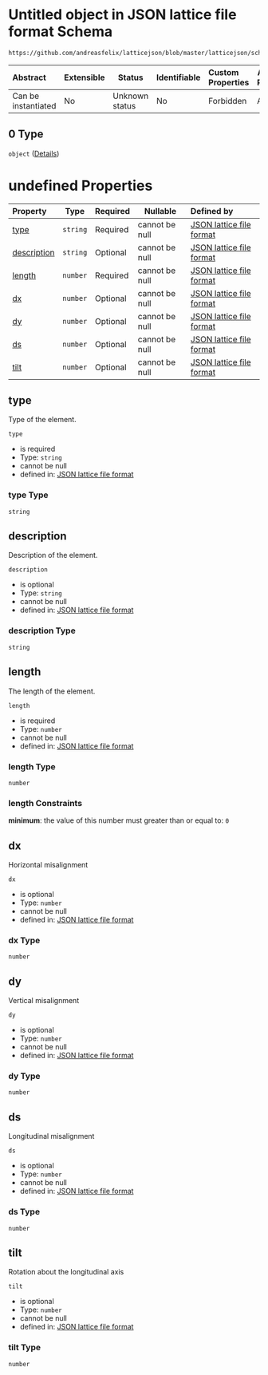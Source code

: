 # Untitled object in JSON lattice file format Schema

```txt
https://github.com/andreasfelix/latticejson/blob/master/latticejson/schema.json#/definitions/Octupole/allOf/0
```




| Abstract            | Extensible | Status         | Identifiable | Custom Properties | Additional Properties | Access Restrictions | Defined In                                              |
| :------------------ | ---------- | -------------- | ------------ | :---------------- | --------------------- | ------------------- | ------------------------------------------------------- |
| Can be instantiated | No         | Unknown status | No           | Forbidden         | Allowed               | none                | [schema.json\*](out/schema.json "open original schema") |

## 0 Type

`object` ([Details](schema-definitions-element.md))

# undefined Properties

| Property                    | Type     | Required | Nullable       | Defined by                                                                                                                                                                                                                   |
| :-------------------------- | -------- | -------- | -------------- | :--------------------------------------------------------------------------------------------------------------------------------------------------------------------------------------------------------------------------- |
| [type](#type)               | `string` | Required | cannot be null | [JSON lattice file format](schema-definitions-element-properties-type.md "https&#x3A;//github.com/andreasfelix/latticejson/blob/master/latticejson/schema.json#/definitions/Octupole/allOf/0/properties/type")               |
| [description](#description) | `string` | Optional | cannot be null | [JSON lattice file format](schema-definitions-element-properties-description.md "https&#x3A;//github.com/andreasfelix/latticejson/blob/master/latticejson/schema.json#/definitions/Octupole/allOf/0/properties/description") |
| [length](#length)           | `number` | Required | cannot be null | [JSON lattice file format](schema-definitions-element-properties-length.md "https&#x3A;//github.com/andreasfelix/latticejson/blob/master/latticejson/schema.json#/definitions/Octupole/allOf/0/properties/length")           |
| [dx](#dx)                   | `number` | Optional | cannot be null | [JSON lattice file format](schema-definitions-element-properties-dx.md "https&#x3A;//github.com/andreasfelix/latticejson/blob/master/latticejson/schema.json#/definitions/Octupole/allOf/0/properties/dx")                   |
| [dy](#dy)                   | `number` | Optional | cannot be null | [JSON lattice file format](schema-definitions-element-properties-dy.md "https&#x3A;//github.com/andreasfelix/latticejson/blob/master/latticejson/schema.json#/definitions/Octupole/allOf/0/properties/dy")                   |
| [ds](#ds)                   | `number` | Optional | cannot be null | [JSON lattice file format](schema-definitions-element-properties-ds.md "https&#x3A;//github.com/andreasfelix/latticejson/blob/master/latticejson/schema.json#/definitions/Octupole/allOf/0/properties/ds")                   |
| [tilt](#tilt)               | `number` | Optional | cannot be null | [JSON lattice file format](schema-definitions-element-properties-tilt.md "https&#x3A;//github.com/andreasfelix/latticejson/blob/master/latticejson/schema.json#/definitions/Octupole/allOf/0/properties/tilt")               |

## type

Type of the element.


`type`

-   is required
-   Type: `string`
-   cannot be null
-   defined in: [JSON lattice file format](schema-definitions-element-properties-type.md "https&#x3A;//github.com/andreasfelix/latticejson/blob/master/latticejson/schema.json#/definitions/Octupole/allOf/0/properties/type")

### type Type

`string`

## description

Description of the element.


`description`

-   is optional
-   Type: `string`
-   cannot be null
-   defined in: [JSON lattice file format](schema-definitions-element-properties-description.md "https&#x3A;//github.com/andreasfelix/latticejson/blob/master/latticejson/schema.json#/definitions/Octupole/allOf/0/properties/description")

### description Type

`string`

## length

The length of the element.


`length`

-   is required
-   Type: `number`
-   cannot be null
-   defined in: [JSON lattice file format](schema-definitions-element-properties-length.md "https&#x3A;//github.com/andreasfelix/latticejson/blob/master/latticejson/schema.json#/definitions/Octupole/allOf/0/properties/length")

### length Type

`number`

### length Constraints

**minimum**: the value of this number must greater than or equal to: `0`

## dx

Horizontal misalignment


`dx`

-   is optional
-   Type: `number`
-   cannot be null
-   defined in: [JSON lattice file format](schema-definitions-element-properties-dx.md "https&#x3A;//github.com/andreasfelix/latticejson/blob/master/latticejson/schema.json#/definitions/Octupole/allOf/0/properties/dx")

### dx Type

`number`

## dy

Vertical misalignment


`dy`

-   is optional
-   Type: `number`
-   cannot be null
-   defined in: [JSON lattice file format](schema-definitions-element-properties-dy.md "https&#x3A;//github.com/andreasfelix/latticejson/blob/master/latticejson/schema.json#/definitions/Octupole/allOf/0/properties/dy")

### dy Type

`number`

## ds

Longitudinal misalignment


`ds`

-   is optional
-   Type: `number`
-   cannot be null
-   defined in: [JSON lattice file format](schema-definitions-element-properties-ds.md "https&#x3A;//github.com/andreasfelix/latticejson/blob/master/latticejson/schema.json#/definitions/Octupole/allOf/0/properties/ds")

### ds Type

`number`

## tilt

Rotation about the longitudinal axis


`tilt`

-   is optional
-   Type: `number`
-   cannot be null
-   defined in: [JSON lattice file format](schema-definitions-element-properties-tilt.md "https&#x3A;//github.com/andreasfelix/latticejson/blob/master/latticejson/schema.json#/definitions/Octupole/allOf/0/properties/tilt")

### tilt Type

`number`

